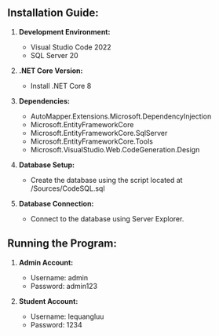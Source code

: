 ## Installation Guide:

1. **Development Environment:**
   - Visual Studio Code 2022
   - SQL Server 20

2. **.NET Core Version:**
   - Install .NET Core 8

3. **Dependencies:**
   - AutoMapper.Extensions.Microsoft.DependencyInjection
   - Microsoft.EntityFrameworkCore
   - Microsoft.EntityFrameworkCore.SqlServer
   - Microsoft.EntityFrameworkCore.Tools
   - Microsoft.VisualStudio.Web.CodeGeneration.Design

4. **Database Setup:**
   - Create the database using the script located at /Sources/CodeSQL.sql

5. **Database Connection:**
   - Connect to the database using Server Explorer.

## Running the Program:

1. **Admin Account:**
   - Username: admin
   - Password: admin123

2. **Student Account:**
   - Username: lequangluu
   - Password: 1234
